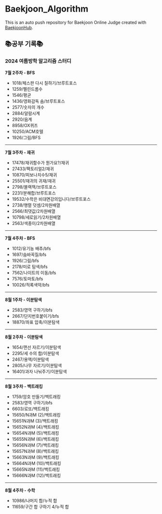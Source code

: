# Baekjoon_Algorithm
This is an auto push repository for Baekjoon Online Judge created with [BaekjoonHub](https://github.com/BaekjoonHub/BaekjoonHub).

## 📚공부 기록📚
### 2024 여름방학 알고리즘 스터디
**7월 2주차 - BFS**
- 1018/체스판 다시 칠하기/브루트포스
- 1259/펠린드롬수
- 1546/평균
- 1436/영화감독 숌/브루트포스
- 2577/숫자의 개수
- 2884/알람시계
- 2920/음계
- 8958/OX퀴즈
- 10250/ACM호텔
- 1926/그림/BFS
---
**7월 3주차 - 재귀**
- 17478/재귀함수가 뭔가요?/재귀
- 27433/팩토리얼2/재귀
- 10870/피보나치수5/재귀
- 25501/재귀의 귀재/재귀
- 2798/블랙잭/브루트포스
- 2231/분해합/브루트포스
- 19532/수학은 비대면강의입니다/브루트포스
- 2738/행렬 덧셈/2차원배열
- 2566/최댓값/2차원배열
- 10798/세로읽기/2차원배열
- 2563/색종이/2차원배열
---
**7월 4주차 - BFS**
- 1012/유기농 배추/bfs
- 1697/숨바꼭질/bfs
- 1926/그림/bfs
- 2178/미로 탐색/bfs
- 7562/나이트의 이동/bfs
- 7576/토마토/bfs
- 10026/적록색약/bfs
---
**8월 1주차 - 이분탐색**
- 2583/영역 구하기/bfs
- 2667/단지번호붙이기/bfs
- 18870/좌표 압축/이분탐색
---
**8월 2주차 - 이분탐색**
- 1654/랜선 자르기/이분탐색
- 2295/세 수의 합/이분탐색
- 2467/용액/이분탐색
- 2805/나무 자르기/이분탐색
- 16401/과자 나눠주기/이분탐색
---
**8월 3주차 - 백트래킹**
- 1759/암호 만들기/백트래킹
- 2583/영역 구하기/bfs
- 6603/로또/백트래킹
- 15650/N과M (2)/백트래킹
- 15651N과M (3)/백트래킹
- 15652N과M (4)/백트래킹
- 15654N과M (5)/백트래킹
- 15655N과M (6)/백트래킹
- 15656N과M (7)/백트래킹
- 15657N과M (8)/백트래킹
- 15663N과M (9)/백트래킹
- 15664N과M (10)/백트래킹
- 15665N과M (11)/백트래킹
- 15666N과M (12)/백트래킹
---
**8월 4주차 - 수학**
- 10986/나머지 합/누적 합
- 11659/구간 합 구하기 4/누적 합

















